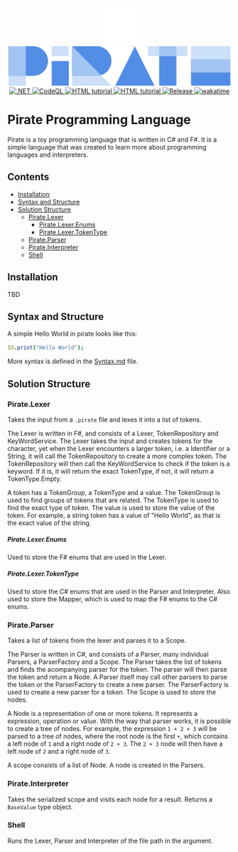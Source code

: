 <p align="center">
    <img height="88" src="assets/logo/owllogowhite.png" alt="Material Bread logo" style="margin-right:12px;"><br>
    <img width="500" src="assets/logo/logo.png" alt="Material Bread logo">
    <br>
    <a href="https://github.com/joerivanarkel/PirateLang/actions/workflows/dotnet.yml">
        <img src="https://github.com/joerivanarkel/PirateLang/actions/workflows/dotnet.yml/badge.svg" alt=".NET">
    </a>
    <a href="https://github.com/piratelang/pirate/actions/workflows/github-code-scanning/codeql">
        <img src="https://github.com/piratelang/pirate/actions/workflows/github-code-scanning/codeql/badge.svg" alt="CodeQL">
    </a>
    <a href="https://www.nuget.org/packages/PirateLang.CLI">
        <img src="https://img.shields.io/nuget/v/PirateLang.CLI.svg" alt="HTML tutorial">
    </a>
    <a href="https://marketplace.visualstudio.com/items?itemName=joerivanarkel.piratelang">
        <img src="https://img.shields.io/visual-studio-marketplace/v/joerivanarkel.piratelang?label=VSCode%20Extension" alt="HTML tutorial">
    </a>
    <a href="https://github.com/piratelang/PirateLang/releases">
        <img src="https://img.shields.io/github/v/release/joerivanarkel/piratelang" alt="Release">
    </a>
    <a href="https://wakatime.com/badge/user/261ee501-1b33-464c-8873-6be422308f2f/project/addb9833-5df4-46f5-98b2-36bfb78b5994">
        <img src="https://wakatime.com/badge/user/261ee501-1b33-464c-8873-6be422308f2f/project/addb9833-5df4-46f5-98b2-36bfb78b5994.svg" alt="wakatime">
    </a>
</p>

# Pirate Programming Language

Pirate is a toy programming language that is written in C# and F#. It is a simple language that was created to learn more about programming languages and interpreters.

## Contents

- [Installation](#installation)
- [Syntax and Structure](#syntax-and-structure)
- [Solution Structure](#solution-structure)
  - [Pirate.Lexer](#piratelexer)
    - [Pirate.Lexer.Enums](#piratelexerenums)
    - [Pirate.Lexer.TokenType](#piratelexertokentype)
  - [Pirate.Parser](#pirateparser)
  - [Pirate.Interpreter](#pirateinterpreter)
  - [Shell](#shell)

## Installation

TBD

## Syntax and Structure

A simple Hello World in pirate looks like this:

```nim
IO.print("Hello World");
```

More syntax is defined in the [Syntax.md](syntax.md) file.

## Solution Structure

### Pirate.Lexer


Takes the input from a `.pirate` file and lexes it into a list of tokens.

The Lexer is written in F#, and consists of a Lexer, TokenRepository and KeyWordService. The Lexer takes the input and creates tokens for the character, yet when the Lexer encounters a larger token, i.e. a Identifier or a String, it will call the TokenRepository to create a more complex token. The TokenRepository will then call the KeyWordService to check if the token is a keyword. If it is, it will return the exact TokenType, if not, it will return a TokenType.Empty.

A token has a TokenGroup, a TokenType and a value. The TokenGroup is used to find groups of tokens that are related. The TokenType is used to find the exact type of token. The value is used to store the value of the token. For example, a string token has a value of "Hello World", as that is the exact value of the string.

##### Pirate.Lexer.Enums

Used to store the F# enums that are used in the Lexer.

##### Pirate.Lexer.TokenType

Used to store the C# enums that are used in the Parser and Interpreter. Also used to store the Mapper, which is used to map the F# enums to the C# enums.

### Pirate.Parser

Takes a list of tokens from the lexer and parses it to a Scope.

The Parser is written in C#, and consists of a Parser, many individual Parsers, a ParserFactory and a Scope. The Parser takes the list of tokens and finds the acompanying parser for the token. The parser will then parse the token and return a Node. A Parser itself may call other parsers to parse the token or the ParserFactory to create a new parser. The ParserFactory is used to create a new parser for a token. The Scope is used to store the nodes.

A Node is a representation of one or more tokens. It represents a expression, operation or value. With the way that parser works, it is possible to create a tree of nodes. For example, the expression `1 + 2 + 3` will be parsed to a tree of nodes, where the root node is the first `+`, which contains a left node of `1` and a right node of `2 + 3`. The `2 + 3` node will then have a left node of `2` and a right node of `3`. 

A scope consists of a list of Node. A node is created in the Parsers.

### Pirate.Interpreter

Takes the serialized scope and visits each node for a result. Returns a `BaseValue` type object.

### Shell

Runs the Lexer, Parser and Interpreter of the file path in the argument.
